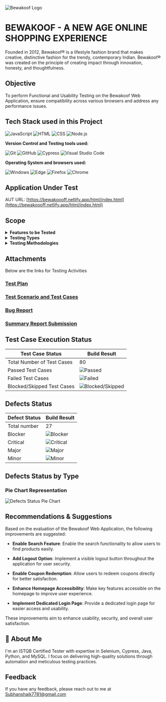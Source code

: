 ![Bewakoof Logo](https://github.com/Shaik-Subhan-Vali/Daily-Practise-JavaScript/assets/170219220/5dbf622f-c7be-4007-90ed-b024bcd3edcc)

# BEWAKOOF - A NEW AGE ONLINE SHOPPING EXPERIENCE

Founded in 2012, Bewakoof® is a lifestyle fashion brand that makes creative, distinctive fashion for the trendy, contemporary Indian. Bewakoof® was created on the principle of creating impact through innovation, honesty, and thoughtfulness.

## Objective

To perform Functional and Usability Testing on the Bewakoof Web Application, ensure compatibility across various browsers and address any performance issues.

## Tech Stack used in this Project

<img alt="JavaScript" src="https://img.shields.io/badge/JavaScript-F7DF1E?logo=javascript&logoColor=white&style=flat" />
<img alt="HTML" src="https://img.shields.io/badge/HTML-E34F26?logo=html5&logoColor=white&style=flat" />
<img alt="CSS" src="https://img.shields.io/badge/CSS-1572B6?logo=css3&logoColor=white&style=flat" />
<img alt="Node.js" src="https://img.shields.io/badge/Node.js-43853D?logo=node.js&logoColor=white&style=flat" />

**Version Control and Testing tools used:**

<img alt="Git" src="https://img.shields.io/badge/Git-F05032?logo=git&logoColor=white&style=flat" />
<img alt="GitHub" src="https://img.shields.io/badge/GitHub-181717?logo=github&logoColor=white&style=flat" />
<img alt="Cypress" src="https://img.shields.io/badge/Cypress-17202C?logo=cypress&logoColor=white&style=flat" />
<img alt="Visual Studio Code" src="https://img.shields.io/badge/Visual%20Studio%20Code-007ACC?logo=visual-studio-code&logoColor=white&style=flat" />

**Operating System and browsers used:**

<img alt="Windows" src="https://img.shields.io/badge/Windows-00ADEF?logo=windows&logoColor=white&style=flat" />
<img alt="Edge" src="https://img.shields.io/badge/Edge-5C2D91?logo=microsoft-edge&logoColor=white&style=flat" />
<img alt="Firefox" src="https://img.shields.io/badge/Firefox-FF9500?logo=firefox-browser&logoColor=white&style=flat" />
<img alt="Chrome" src="https://img.shields.io/badge/Chrome-4285F4?logo=google-chrome&logoColor=white&style=flat" />

## Application Under Test 

AUT URL: [https://bewakoooff.netlify.app/html/index.html](https://bewakoooff.netlify.app/html/index.html)

## Scope 
<details>
<summary><strong>Features to be Tested</strong></summary>

- Sign up
- Login
- Search
- Add to cart
- Wish list
- Order
- Product information
- Fields access
- Size
- Logout

</details>

<details>
<summary><strong>Testing Types</strong></summary>

- Functional Testing
- Usability Testing
- Compatibility Testing

</details>

<details>
<summary><strong>Testing Methodologies</strong></summary>

- Black-box Testing
- Exploratory Testing
- Integration Testing
- End-to-End Testing

</details>


## Attachments
Below are the links for Testing Activities

### [Test Plan](https://drive.google.com/file/d/1V4eXaD3HLLIEVlN-uC7yIKVBOpCQVPdm/view?usp=sharing)

### [Test Scenario and Test Cases](https://docs.google.com/spreadsheets/d/18g8yzpz48o9bRwytTENU00cb-sGxCzIB/edit?usp=sharing&ouid=106064990495188679161&rtpof=true&sd=true)

### [Bug Report](https://docs.google.com/spreadsheets/d/146cjqdHHsHOct0U2NW1vLpQYzf_GZ1QE/edit?usp=sharing&ouid=106064990495188679161&rtpof=true&sd=true)

### [Summary Report Submission](https://docs.google.com/document/d/1nkeVoasG6mGTeQ3xNHUfBpMrJZxpBiHU/edit?usp=sharing&ouid=106064990495188679161&rtpof=true&sd=true)


## Test Case Execution Status

| Test Case Status            | Build Result        |
|-----------------------------|---------------------|
| Total Number of Test Cases  | 80                  |
| Passed Test Cases           | ![Passed](https://img.shields.io/badge/-52-green) |
| Failed Test Cases           | ![Failed](https://img.shields.io/badge/-27-red) |
| Blocked/Skipped Test Cases  | ![Blocked/Skipped](https://img.shields.io/badge/-1-yellow) |

## Defects Status

| Defect Status   | Build Result |        
|-----------------|--------------|
| Total number    | 27           |                  
| Blocker         | ![Blocker](https://img.shields.io/badge/-2-red) |
| Critical        | ![Critical](https://img.shields.io/badge/-6-orange) |
| Major           | ![Major](https://img.shields.io/badge/-16-yellow) |
| Minor           | ![Minor](https://img.shields.io/badge/-3-green) |   

## Defects Status by Type

### Pie Chart Representation

![Defects Status Pie Chart](https://image-charts.com/chart?cht=p&chd=t:14,13&chs=300x300&chl=Functional(14)|Usability(13)&chco=FF6347,FFD700)


## Recommendations & Suggestions

Based on the evaluation of the Bewakoof Web Application, the following improvements are suggested:

- **Enable Search Feature**: Enable the search functionality to allow users to find products easily.

- **Add Logout Option**: Implement a visible logout button throughout the application for user security.

- **Enable Coupon Redemption**: Allow users to redeem coupons directly for better satisfaction.

- **Enhance Homepage Accessibility**: Make key features accessible on the homepage to improve user experience.

- **Implement Dedicated Login Page**: Provide a dedicated login page for easier access and usability.

These improvements aim to enhance usability, security, and overall user satisfaction.


## 🚀 About Me

I'm an ISTQB Certified Tester with expertise in Selenium, Cypress, Java, Python, and MySQL. I focus on delivering high-quality solutions through automation and meticulous testing practices.

## Feedback

If you have any feedback, please reach out to me at Subhanshaik7781@gmail.com








